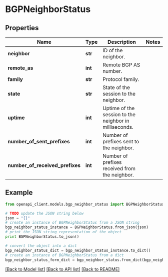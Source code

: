 # BGPNeighborStatus


## Properties

Name | Type | Description | Notes
------------ | ------------- | ------------- | -------------
**neighbor** | **str** | ID of the neighbor. | 
**remote_as** | **int** | Remote BGP AS number. | 
**family** | **str** | Protocol family. | 
**state** | **str** | State of the session to the neighbor. | 
**uptime** | **int** | Uptime of the session to the neighbor in milliseconds. | 
**number_of_sent_prefixes** | **int** | Number of prefixes sent to the neighbor. | 
**number_of_received_prefixes** | **int** | Number of prefixes received from the neighbor. | 

## Example

```python
from openapi_client.models.bgp_neighbor_status import BGPNeighborStatus

# TODO update the JSON string below
json = "{}"
# create an instance of BGPNeighborStatus from a JSON string
bgp_neighbor_status_instance = BGPNeighborStatus.from_json(json)
# print the JSON string representation of the object
print BGPNeighborStatus.to_json()

# convert the object into a dict
bgp_neighbor_status_dict = bgp_neighbor_status_instance.to_dict()
# create an instance of BGPNeighborStatus from a dict
bgp_neighbor_status_form_dict = bgp_neighbor_status.from_dict(bgp_neighbor_status_dict)
```
[[Back to Model list]](../README.md#documentation-for-models) [[Back to API list]](../README.md#documentation-for-api-endpoints) [[Back to README]](../README.md)



